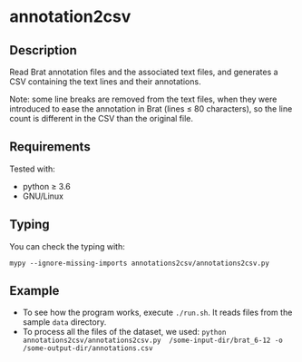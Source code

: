 # annotation2csv

## Description
Read Brat annotation files and the associated text files, and generates a CSV
containing the text lines and their annotations.

Note: some line breaks are removed from the text files, when they were
introduced to ease the annotation in Brat (lines ≤ 80 characters),
so the line count is different in the CSV than the original file.

## Requirements
Tested with:

* python ≥ 3.6
* GNU/Linux

## Typing
You can check the typing with:

`mypy --ignore-missing-imports annotations2csv/annotations2csv.py`

## Example
* To see how the program works, execute `./run.sh`.
It reads files from the sample `data` directory.
* To process all the files of the dataset, we used:
`python annotations2csv/annotations2csv.py  /some-input-dir/brat_6-12 -o /some-output-dir/annotations.csv`
